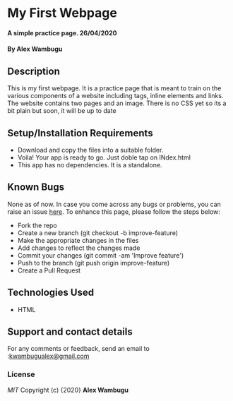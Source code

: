 # My First Webpage

#### A simple practice page. 26/04/2020 

#### By **Alex Wambugu**

## Description
This is my first webpage. It is a practice page that is meant to train on the various components of a website including tags, inline elements and links. The website contains two pages and an image. There is no CSS yet so its a bit plain but soon, it will be up to date

## Setup/Installation Requirements
* Download and copy the files into a suitable folder.
* Voila! Your app is ready to go. Just doble tap on INdex.html
* This app has no dependencies. It is a standalone.

## Known Bugs
None as of now.
In case you come across any bugs or problems, you can raise an issue <a href="https://github.com/dinhcaradoc/my-first-website/issues/new/choose">here</a>.
To enhance this page, please follow the steps below:
* Fork the repo
* Create a new branch (git checkout -b improve-feature)
* Make the appropriate changes in the files
* Add changes to reflect the changes made
* Commit your changes (git commit -am 'Improve feature')
* Push to the branch (git push origin improve-feature)
* Create a Pull Request

## Technologies Used
 * HTML

## Support and contact details
For any comments or feedback, send an email to :kwambugualex@gmail.com

### License
*MIT*
Copyright (c) {2020} **Alex Wambugu**